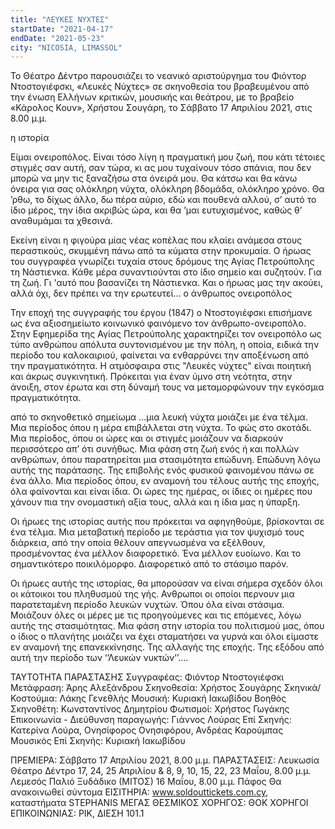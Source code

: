 ```yaml
---
title: "ΛΕΥΚΕΣ ΝΥΧΤΕΣ"
startDate: "2021-04-17"
endDate: "2021-05-23"
city: "NICOSIA, LIMASSOL"
---
```

Το Θέατρο Δέντρο παρουσιάζει το νεανικό αριστούργημα του Φιόντορ Ντοστογιέφσκι, «Λευκές Νύχτες» σε σκηνοθεσία του βραβευμένου από την ένωση Ελλήνων κριτικών, μουσικής και θεάτρου, με το βραβείο «Κάρολος Κουν», Χρήστου Σουγάρη, το Σάββατο 17 Απριλίου 2021, στις 8.00 μ.μ.


η ιστορία


Είμαι ονειροπόλος. Eίναι τόσο λίγη η πραγματική μου ζωή, που κάτι τέτοιες στιγμές σαν αυτή, σαν τώρα, κι ας μου τυχαίνουν τόσο σπάνια, που δεν μπορώ να μην τις ξαναζήσω στα όνειρά μου. Θα κάτσω και θα κάνω όνειρα για σας ολόκληρη νύχτα, ολόκληρη βδομάδα, ολόκληρο χρόνο. Θα ’ρθω, το δίχως άλλο, δω πέρα αύριο, εδώ και πουθενά αλλού, σ’ αυτό το ίδιο μέρος, την ίδια ακριβώς ώρα, και θα ’μαι ευτυχισμένος, καθώς θ’ αναθυμάμαι τα χθεσινά.


Εκείνη είναι η φιγούρα μίας νέας κοπέλας που κλαίει ανάμεσα στους περαστικούς, σκυμμένη πάνω από τα κύματα στην προκυμαία.
Ο ήρωας του συγγραφέα γνωρίζει τυχαία στους δρόμους της Αγίας Πετρούπολης τη Νάστιενκα. Κάθε μέρα συναντιούνται στο ίδιο σημείο και συζητούν. Για τη ζωή. Γι 'αυτό που βασανίζει τη Νάστιενκα. Και ο ήρωας μας την ακούει, αλλά όχι, δεν πρέπει να την ερωτευτεί…
ο άνθρωπος ονειροπόλος


Την εποχή της συγγραφής του έργου (1847) ο Ντοστογιέφσκι επισήμανε ως ένα αξιοσημείωτο κοινωνικό φαινόμενο τον άνθρωπο-ονειροπόλο. Στην Εφημερίδα της Αγίας Πετρούπολης χαρακτηρίζει τον ονειροπόλο ως τύπο ανθρώπου απόλυτα συντονισμένου με την πόλη, η οποία, ειδικά την περίοδο του καλοκαιριού, φαίνεται να ενθαρρύνει την αποξένωση από την πραγματικότητα. Η ατμόσφαιρα στις "Λευκές νύχτες" είναι ποιητική και άκρως συγκινητική. Πρόκειται για έναν ύμνο στη νεότητα, στην άνοιξη, στον έρωτα και στη δύναμή τους να μεταμορφώνουν την εγκόσμια πραγματικότητα.


από το σκηνοθετικό σημείωμα
…μια λευκή νύχτα μοιάζει με ένα τέλμα. Μια περίοδος όπου η μέρα επιβάλλεται στη νύχτα. Το φώς στο σκοτάδι. Μια περίοδος, όπου οι ώρες και οι στιγμές μοιάζουν να διαρκούν περισσότερο απ’ ότι συνήθως. Μια φάση στη ζωή ενός ή και πολλών ανθρώπων, όπου παρατηρείται μια στασιμότητα επώδυνη. Επώδυνη λόγω αυτής της παράτασης. Της επιβολής ενός φυσικού φαινομένου πάνω σε ένα άλλο. Μια περίοδος όπου, εν αναμονή του τέλους αυτής της εποχής, όλα φαίνονται και είναι ίδια. Οι ώρες της ημέρας, οι ίδιες οι ημέρες που χάνουν πια την ονομαστική αξία τους, αλλά και η ίδια μας η ύπαρξη.


Οι ήρωες της ιστορίας αυτής που πρόκειται να αφηγηθούμε, βρίσκονται σε ένα τέλμα. Μια μεταβατική περίοδο με τεράστια για τον ψυχισμό τους διάρκεια, από την οποία θέλουν απεγνωσμένα να εξέλθουν, προσμένοντας ένα μέλλον διαφορετικό. Ένα μέλλον ευοίωνο. Και το σημαντικότερο ποικιλόμορφο. Διαφορετικό από το στάσιμο παρόν.


Οι ήρωες αυτής της ιστορίας, θα μπορούσαν να είναι σήμερα σχεδόν όλοι οι κάτοικοι του πληθυσμού της γής. Ανθρωποι οι οποίοι περνουν μια παρατεταμένη περίοδο λευκών νυχτών. Όπου όλα είναι στάσιμα. Μοιάζουν όλες οι μέρες με τις προηγούμενες και τις επόμενες, λόγω αυτής της στασιμότητας. Μια φάση στην ιστορία του πολιτισμού μας, όπου ο ίδιος ο πλανήτης μοιάζει να έχει σταματήσει να γυρνά και όλοι είμαστε εν αναμονή της επανεκκίνησης. Της αλλαγής της εποχής. Της εξόδου από αυτή την περίοδο των ‘’Λευκών νυκτών’’….


ΤΑΥΤΟΤΗΤΑ ΠΑΡΑΣΤΑΣΗΣ
Συγγραφέας: Φιόντορ Ντοστογιέφσκι
Μετάφραση: Άρης Αλεξάνδρου
Σκηνοθεσία: Χρήστος Σουγάρης
Σκηνικά/Κοστούμια: Λάκης Γενεθλής
Μουσική: Κυριακή Ιακωβίδου
Βοηθός Σκηνοθέτη: Κωνσταντίνος Δημητρίου
Φωτισμοί: Χρήστος Γωγάκης
Επικοινωνία - Διεύθυνση παραγωγής: Γιάννος Λούρας
Επί Σκηνής:
Κατερίνα Λούρα, Ονησίφορος Ονησιφόρου, Ανδρέας Καρούμπας
Μουσικός Επί Σκηνής: Κυριακή Ιακωβίδου


ΠΡΕΜΙΕΡΑ: Σάββατο 17 Απριλίου 2021, 8.00 μ.μ.
ΠΑΡΑΣΤΑΣΕΙΣ: Λευκωσία Θέατρο Δέντρο 17, 24, 25 Απριλίου & 8, 9, 10, 15, 22, 23 Μαΐου, 8.00 μ.μ.
Λεμεσός Παλιό Ξυδάδικο (ΜΙΤΟΣ) 16 Μαΐου, 8.00 μ.μ. Πάφος Θα ανακοινωθεί σύντομα
ΕΙΣΙΤΗΡΙΑ: www.soldouttickets.com.cy, καταστήματα STEPHANIS 
ΜΕΓΑΣ ΘΕΣΜΙΚΟΣ ΧΟΡΗΓΟΣ: ΘΟΚ
ΧΟΡΗΓΟΙ ΕΠΙΚΟΙΝΩΝΙΑΣ: ΡΙΚ, ΔΙΕΣΗ 101.1

